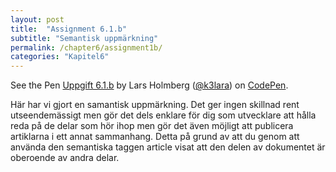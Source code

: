 ```yaml
---
layout: post
title:  "Assignment 6.1.b"
subtitle: "Semantisk uppmärkning"
permalink: /chapter6/assignment1b/
categories: "Kapitel6"
---
```

<p data-height="265" data-theme-id="light" data-slug-hash="GWYdVa" data-default-tab="html,result" data-user="k3lara" data-embed-version="2" data-pen-title="Uppgift 6.1.b" class="codepen">See the Pen <a href="http://codepen.io/k3lara/pen/GWYdVa/">Uppgift 6.1.b</a> by Lars Holmberg (<a href="http://codepen.io/k3lara">@k3lara</a>) on <a href="http://codepen.io">CodePen</a>.</p>
<script async src="https://production-assets.codepen.io/assets/embed/ei.js"></script>
<figcaption>Här har vi gjort en samantisk uppmärkning. Det ger ingen skillnad rent utseendemässigt men gör det dels enklare för dig som utvecklare att hålla reda på de delar som hör ihop men gör det även möjligt att publicera artiklarna i ett annat sammanhang. Detta på grund av att du genom att använda den semantiska taggen article visat att den delen av dokumentet är oberoende av andra delar.</figcaption>
